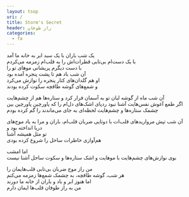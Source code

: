 ```yaml
---
layout: tsop
uri: /
title: Storm's Secret
header: راز طوفان
categories:
  - fa 
---
```


یک شب باران با یک سبد ابر به خانه ما آمد  
با یک دست‌ام بی‌تابی قطرات‌اش را به قلب‌ام زمزمه می‌کردم  
با دست دیگرم پریشانی موهای تو را  
آن شب باد هم تا پشت پنجره آمده بود  
او هم گلدان‌های کتار پنجره را نوازش می‌کرد  
و شمع‌های گوشه طاقچه سکوت کرده بودند  

آن شب ماه از گوشه لبان تو به آسمان فرار کرد و ستاره‌ها هم از چشم‌هایت  
اگر طمع آغوش نفس‌هایت آشنا نبود ردپای اشک‌های دل‌ام را که پاورچین پاورچین بین چشمک ستاره‌ها و چشم‌هایت لحظه‌ای به جای می‌ماندند را گم کرده بودم  

آن شب تپش مرواریدهای قلب‌ات با دوتایی ضربان قلب‌ام، باران و مرا به یاد موج‌های دریا انداخته بود و  
تو مثل همیشه آشنا  
هم‌آوازی خاطرات ساحل را شروع کرده بودی  

اما امشب  
بوی نوازش‌های چشم‌هایت با موهایت و اشک ستاره‌ها و سکوت ساحل آشنا نیست  

من راز موج ضربان بی‌تابی قلب‌هایمان را  
هر شب، گوشه طاقچه، به چشمک شمع‌ها زمزمه می‌کنم  
اما هنوز ابر و باد و باران از خانه ما دورند  
من به راز طوفان قلب‌ها ایمان دارم
